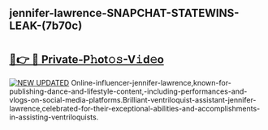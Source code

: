 ## jennifer-lawrence-SNAPCHAT-STATEWINS-LEAK-(7b70c)


# <h2><a href="https://mediaupload.pro?-20M">🔗👉 🔴 Private-P𝚑ot𝚘𝚜-V𝚒d𝚎o</a></h2>

[![NEW UPDATED](https://i.imgur.com/0qMVB7G.gif)](https://mediaupload.pro?-20M)
Online-influencer-jennifer-lawrence,known-for-publishing-dance-and-lifestyle-content,-including-performances-and-vlogs-on-social-media-platforms.Brilliant-ventriloquist-assistant-jennifer-lawrence,celebrated-for-their-exceptional-abilities-and-accomplishments-in-assisting-ventriloquists.  